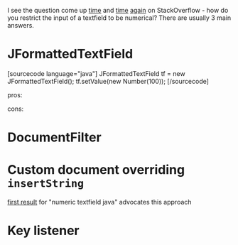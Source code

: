 I see the question come up [time][1] and [time][2] [again][3] on StackOverflow - how do you restrict the input of a textfield to be numerical?  There are usually 3 main answers.

# JFormattedTextField

[sourcecode language="java"]
JFormattedTextField tf = new JFormattedTextField();
tf.setValue(new Number(100));
[/sourcecode]


pros: 

cons:

# DocumentFilter



# Custom document overriding `insertString`

[first result][NumericTextField] for "numeric textfield java" advocates this approach





# Key listener


[1]:http://stackoverflow.com/questions/5662651/how-to-implement-in-java-jtextfield-class-to-allow-entering-only-digits
[2]:http://stackoverflow.com/questions/4431199/java-jmenu-and-jtextfield-that-only-handles-numbers-not-strings
[3]:http://stackoverflow.com/questions/4516969/unable-to-set-limit-the-number-of-characters-in-jtextfield
[JFormattedTextField]:http://download.oracle.com/javase/tutorial/uiswing/components/formattedtextfield.html

[NumericTextField]:http://www.java2s.com/Code/Java/Swing-JFC/NumericTextField.htm
